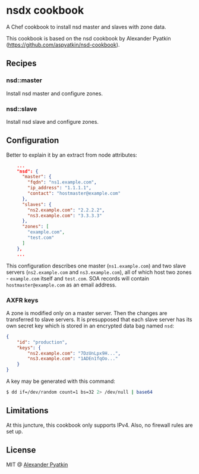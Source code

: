 # nsdx cookbook

A Chef cookbook to install nsd master and slaves with zone data.

This cookbook is based on the nsd cookbook by Alexander Pyatkin
(https://github.com/aspyatkin/nsd-cookbook).

## Recipes

### nsd::master

Install nsd master and configure zones.

### nsd::slave

Install nsd slave and configure zones.

## Configuration

Better to explain it by an extract from node attributes:

```json
    ...
    "nsd": {
      "master": {
        "fqdn": "ns1.example.com",
        "ip_address": "1.1.1.1",
        "contact": "hostmaster@example.com"
      },
      "slaves": {
        "ns2.example.com": "2.2.2.2",
        "ns3.example.com": "3.3.3.3"
      },
      "zones": [
        "example.com",
        "test.com"
      ]
    },
    ...
```

This configuration describes one master (`ns1.example.com`) and two slave
servers (`ns2.example.com` and `ns3.example.com`), all of which host two zones -
`example.com` itself and `test.com`. SOA records will contain
`hostmaster@example.com` as an email address.

### AXFR keys

A zone is modified only on a master server. Then the changes are transferred to
slave servers. It is presupposed that each slave server has its own secret key
which is stored in an encrypted data bag named `nsd`:

```json
{
    "id": "production",
    "keys": {
        "ns2.example.com": "7DzUnLpx9H...",
        "ns3.example.com": "1ADEn1fqOo..."
    }
}
```

A key may be generated with this command:

```sh
$ dd if=/dev/random count=1 bs=32 2> /dev/null | base64
```

## Limitations
At this juncture, this cookbook only supports IPv4. Also, no firewall rules are set up.

## License
MIT @ [Alexander Pyatkin](https://github.com/aspyatkin)
